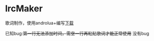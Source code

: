# lrcMaker
歌词制作，使用androlua+编写[下载](https://github.com/zhufengning/lrcMaker/releases)

已知bug:~~第一行无法添加时间，需空一行再粘贴歌词才能正常使用~~
        没有bug

